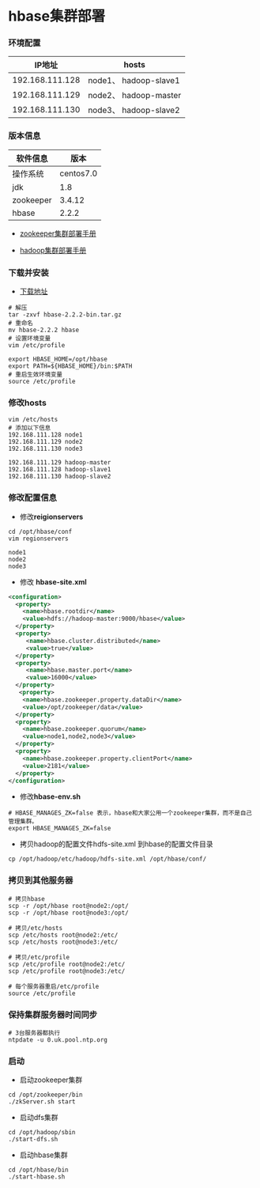 # hbase集群部署

### 环境配置

| IP地址          | hosts                 |
| --------------- | --------------------- |
| 192.168.111.128 | node1、 hadoop-slave1 |
| 192.168.111.129 | node2、 hadoop-master |
| 192.168.111.130 | node3、 hadoop-slave2 |

### 版本信息

| 软件信息  | 版本      |
| --------- | --------- |
| 操作系统  | centos7.0 |
| jdk       | 1.8       |
| zookeeper | 3.4.12    |
| hbase     | 2.2.2     |

- [zookeeper集群部署手册]([https://yweifeng.github.io/ywf-java-guide/doc/zookeeper/zookeeper%E9%9B%86%E7%BE%A4%E9%83%A8%E7%BD%B2.html](https://yweifeng.github.io/ywf-java-guide/doc/zookeeper/zookeeper集群部署.html))

- [hadoop集群部署手册]([https://yweifeng.github.io/ywf-java-guide/doc/hadoop/hadoop%E9%9B%86%E7%BE%A4%E9%83%A8%E7%BD%B2.html](https://yweifeng.github.io/ywf-java-guide/doc/hadoop/hadoop集群部署.html))



### 下载并安装

- [下载地址](https://hbase.apache.org/downloads.html)

```shell
# 解压
tar -zxvf hbase-2.2.2-bin.tar.gz
# 重命名
mv hbase-2.2.2 hbase
# 设置环境变量
vim /etc/profile

export HBASE_HOME=/opt/hbase
export PATH=${HBASE_HOME}/bin:$PATH
# 重启生效环境变量
source /etc/profile
```



### 修改hosts

```shell
vim /etc/hosts
# 添加以下信息
192.168.111.128 node1
192.168.111.129 node2
192.168.111.130 node3

192.168.111.129 hadoop-master
192.168.111.128 hadoop-slave1
192.168.111.130 hadoop-slave2
```



### 修改配置信息

- 修改**reigionservers**

```shell
cd /opt/hbase/conf
vim regionservers

node1
node2
node3
```

- 修改 **hbase-site.xml**

```xml
<configuration>
  <property>
    <name>hbase.rootdir</name>
    <value>hdfs://hadoop-master:9000/hbase</value>
  </property>
  <property>
     <name>hbase.cluster.distributed</name>
     <value>true</value>
  </property>
  <property>
     <name>hbase.master.port</name>
     <value>16000</value>
  </property>
   <property>
    <name>hbase.zookeeper.property.dataDir</name>
    <value>/opt/zookeeper/data</value>
  </property>
  <property>
    <name>hbase.zookeeper.quorum</name>
    <value>node1,node2,node3</value>
  </property>
  <property>
    <name>hbase.zookeeper.property.clientPort</name>
    <value>2181</value>
  </property>
</configuration>
```

- 修改**hbase-env.sh**

```properties
# HBASE_MANAGES_ZK=false 表示，hbase和大家公用一个zookeeper集群，而不是自己管理集群。
export HBASE_MANAGES_ZK=false
```

- 拷贝hadoop的配置文件hdfs-site.xml 到hbase的配置文件目录

```shell
cp /opt/hadoop/etc/hadoop/hdfs-site.xml /opt/hbase/conf/
```



### 拷贝到其他服务器

```shell
# 拷贝hbase
scp -r /opt/hbase root@node2:/opt/
scp -r /opt/hbase root@node3:/opt/

# 拷贝/etc/hosts
scp /etc/hosts root@node2:/etc/
scp /etc/hosts root@node3:/etc/

# 拷贝/etc/profile
scp /etc/profile root@node2:/etc/
scp /etc/profile root@node3:/etc/
	
# 每个服务器重启/etc/profile
source /etc/profile
```



### 保持集群服务器时间同步

```shell
# 3台服务器都执行
ntpdate -u 0.uk.pool.ntp.org
```



### 启动

- 启动zookeeper集群

```shell
cd /opt/zookeeper/bin
./zkServer.sh start
```



- 启动dfs集群

```shell
cd /opt/hadoop/sbin
./start-dfs.sh
```



- 启动hbase集群

```shell
cd /opt/hbase/bin
./start-hbase.sh
```

